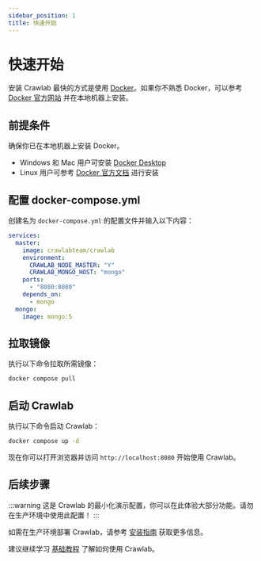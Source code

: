 ```yaml
---
sidebar_position: 1
title: 快速开始
---
```


# 快速开始

安装 Crawlab 最快的方式是使用 [Docker](./installation.md)。如果你不熟悉 Docker，可以参考 [Docker 官方网站](https://www.docker.com/) 并在本地机器上安装。

## 前提条件

确保你已在本地机器上安装 Docker。

- Windows 和 Mac 用户可安装 [Docker Desktop](https://www.docker.com/products/docker-desktop)
- Linux 用户可参考 [Docker 官方文档](https://docs.docker.com/engine/install/) 进行安装

## 配置 docker-compose.yml

创建名为 `docker-compose.yml` 的配置文件并输入以下内容：

```yaml
services:
  master:
    image: crawlabteam/crawlab
    environment:
      CRAWLAB_NODE_MASTER: "Y"
      CRAWLAB_MONGO_HOST: "mongo"
    ports:
      - "8080:8080"
    depends_on:
      - mongo
  mongo:
    image: mongo:5
```

## 拉取镜像

执行以下命令拉取所需镜像：

```bash
docker compose pull
```

## 启动 Crawlab

执行以下命令启动 Crawlab：

```bash
docker compose up -d
```

现在你可以打开浏览器并访问 `http://localhost:8080` 开始使用 Crawlab。

## 后续步骤

:::warning
这是 Crawlab 的最小化演示配置，你可以在此体验大部分功能。请勿在生产环境中使用此配置！
:::

如需在生产环境部署 Crawlab，请参考 [安装指南](./installation.md) 获取更多信息。

建议继续学习 [基础教程](./basic-tutorial.md) 了解如何使用 Crawlab。